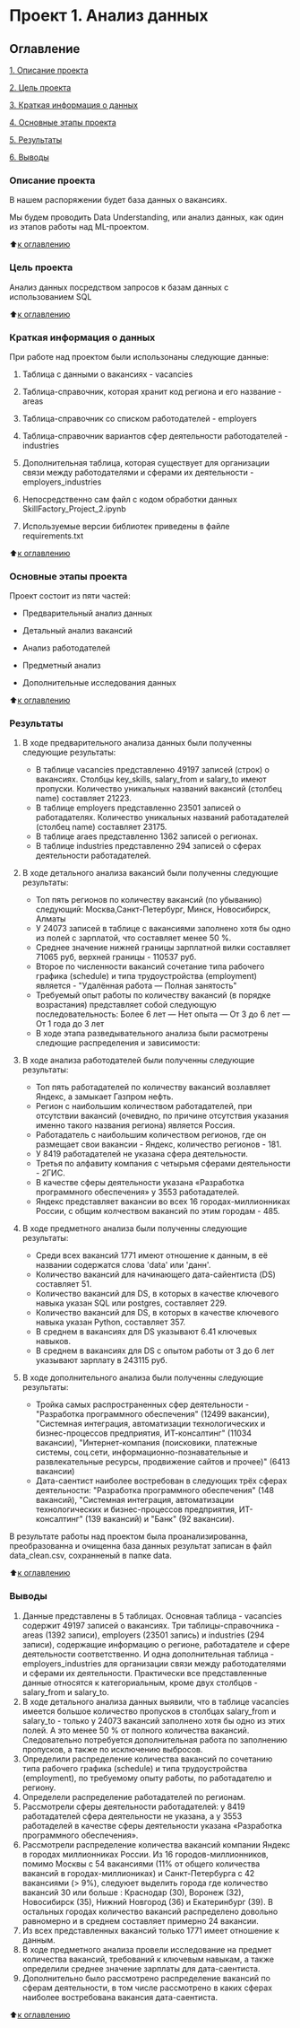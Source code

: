 # Проект 1. Анализ данных

## Оглавление

[1. Описание проекта](https://github.com/Andrey-ShaM/Project_2_Data_Understanding/blob/master/README.md#Описание-проекта)

[2. Цель проекта](https://github.com/Andrey-ShaM/Project_2_Data_Understanding/blob/master/README.md#Цель-проекта)

[3. Краткая информация о данных](https://github.com/Andrey-ShaM/Project_2_Data_Understanding/blob/master/README.md#Краткая-информация-о-данных)

[4. Основные этапы проекта](https://github.com/Andrey-ShaM/Project_2_Data_Understanding/blob/master/README.md#Основные-этапы-проекта)

[5. Результаты](https://github.com/Andrey-ShaM/Project_2_Data_Understanding/blob/master/README.md#Результаты)

[6. Выводы](https://github.com/Andrey-ShaM/Project_2_Data_Understanding/blob/master/README.md#Выводы)

### Описание проекта

В нашем распоряжении будет база данных о вакансиях. 

Мы будем проводить Data Understanding, или анализ данных, как один из этапов работы над ML-проектом.

:arrow_up:[к оглавлению](https://github.com/Andrey-ShaM/Project_2_Data_Understanding/blob/master/README.md#Оглавление)

### Цель проекта

Анализ данных посредством запросов к базам данных с использованием SQL

:arrow_up:[к оглавлению](https://github.com/Andrey-ShaM/Project_2_Data_Understanding/blob/master/README.md#Оглавление)

### Краткая информация о данных

При работе над проектом были использонаны следующие данные:

1. Таблица с данными о вакансиях - vacancies

2. Таблица-справочник, которая хранит код региона и его название - areas

3. Таблица-справочник со списком работодателей - employers

4. Таблица-справочник вариантов сфер деятельности работодателей - industries

5. Дополнительная таблица, которая существует для организации связи между работодателями и сферами их деятельности - employers_industries

6. Непосредственно сам файл с кодом обработки данных SkillFactory_Project_2.ipynb 

7. Используемые версии библиотек приведены в файле requirements.txt

:arrow_up:[к оглавлению](https://github.com/Andrey-ShaM/Project_2_Data_Understanding/blob/master/README.md#Оглавление)

### Основные этапы проекта

Проект состоит из пяти частей:

* Предварительный анализ данных

* Детальный анализ вакансий

* Анализ работодателей

* Предметный анализ

* Дополнительные исследования данных

:arrow_up:[к оглавлению](https://github.com/Andrey-ShaM/Project_2_Data_Understanding/blob/master/README.md#Оглавление)

### Результаты

1. В ходе предварительного анализа данных были полученны следующие результаты:
   * В таблице vacancies представленно 49197 записей (строк) о вакансиях. Столбцы key_skills, salary_from и salary_to имеют пропуски. Количество уникальных названий вакансий (столбец name) составляет 21223.
   * В таблице employers представленно 23501 записей о работадателях. Количество уникальных названий работадателей (столбец name) составляет 23175.
   * В таблице araes представленно 1362 записей о регионах.
   * В таблице industries представленно 294 записей о сферах деятельности работадателей.

2. В ходе детального анализа вакансий были полученны следующие результаты:
   * Топ пять регионов по количеству вакансий (по убыванию) следующий: Москва,Санкт-Петербург, Минск, Новосибирск, Алматы
   * У 24073 записей в таблице с вакансиями заполнено хотя бы одно из полей с зарплатой, что составляет менее 50 %.
   * Среднее значение нижней границы зарплатной вилки составляет 71065 руб, верхней границы - 110537 руб.
   * Второе по численности вакансий сочетание типа рабочего графика (schedule) и типа трудоустройства (employment) является - "Удалённая работа — Полная занятость"
   * Требуемый опыт работы по количеству вакансий (в порядке возрастания) представляет собой следующую последовательность: Более 6 лет — Нет опыта — От 3 до 6 лет — От 1 года до 3 лет
   * В ходе этапа разведывательного анализа были расмотрены следющие распределения и зависимости:   

3. В ходе анализа работодателей были полученны следующие результаты:

   * Топ пять работадателей по количеству вакансий возлавляет Яндекс, а замыкает Газпром нефть.
   * Регион с наибольшим количеством работадателей, при отсутствии вакансий (очевидно, по причине отсутствия указания именно такого названия региона) является Россия.
   * Работадатель с наибольшим количеством регионов, где он размещает свои вакансии - Яндекс, количество регионов - 181.
   * У 8419 работадателей не указана сфера деятельности.
   * Третья по алфавиту компания с четырьмя сферами деятельности - 2ГИС.
   * В качестве сферы деятельности указана «Разработка программного обеспечения» у 3553 работадателей.
   * Яндекс представляет вакансии во всех 16 городах-миллионниках России, с общим колчеством вакансий по этим городам - 485.

4. В ходе предметного анализа были полученны следующие результаты:
   * Среди всех вакансий 1771 имеют отношение к данным, в её названии содержатся слова 'data' или 'данн'.
   * Количество вакансий для начинающего дата-сайентиста (DS) составляет 51.
   * Количество вакансий для DS, в которых в качестве ключевого навыка указан SQL или postgres, составляет 229.
   * Количество вакансий для DS, в которых в качестве ключевого навыка указан Python, составляет 357.
   * В среднем в вакансиях для DS указывают 6.41 ключевых навыков.
   * В среднем в вакансиях для DS с опытом работы от 3 до 6 лет указывают зарплату в 243115 руб.

5. В ходе дополнительного анализа были полученны следующие результаты:
   * Тройка самых распространенных сфер деятельности - "Разработка программного обеспечения" (12499 вакансии), "Системная интеграция, автоматизации технологических и бизнес-процессов предприятия, ИТ-консалтинг" (11034 вакансии), "Интернет-компания (поисковики, платежные системы, соц.сети, информационно-познавательные и развлекательные ресурсы, продвижение сайтов и прочее)" (6413 вакансии)
   * Дата-саентист наиболее востребован в следующих трёх сферах деятельности: "Разработка программного обеспечения" (148 вакансий), "Системная интеграция, автоматизации технологических и бизнес-процессов предприятия, ИТ-консалтинг" (139 вакансий) и "Банк" (92 вакансии).


В результате работы над проектом была проанализированна, преобразованна и очищенна база данных результат записан в файл data_clean.csv, сохранненый в папке data.

:arrow_up:[к оглавлению](https://github.com/Andrey-ShaM/Project_2_Data_Understanding/blob/master/README.md#Оглавление)


### Выводы
1. Данные представлены в 5 таблицах. Основная таблица - vacancies содержит 49197 записей о вакансиях. Три таблицы-справочника - areas (1392 записи), employers (23501 запись) и industries (294 записи), содержащие информацию о регионе, работадателе и сфере деятельности соответственно. И одна дополнительная таблица - employers_industries для организации связи между работодателями и сферами их деятельности. Практически все представленные данные относятся к категориальным, кроме двух столбцов - salary_from и salary_to.
2. В ходе детального анализа данных выявили, что в таблице vacancies имеется большое количество пропусков в столбцах salary_from и salary_to - только у 24073 вакансий заполнено хотя бы одно из этих полей. А это менее 50 % от полного количества вакансий. Следовательно потребуется дополнительная работа по заполнению пропусков, а также по исключению выбросов.
3. Определили распределение количества вакансий по сочетанию типа рабочего графика (schedule) и типа трудоустройства (employment), по требуемому опыту работы, по работадателю и региону.
4. Определели распределение работадателей по регионам.
5. Рассмотрели сферы деятельности работадателей: у 8419 работадателей сфера деятельности не указана, а у 3553 работаделей в качестве сферы деятельности указана «Разработка программного обеспечения».
6. Рассмотрели распределение количества вакансий компании Яндекс в городах миллионниках России. Из 16 городов-миллионников, помимо Москвы с 54 вакансиями (11% от общего количества вакансий в городах-миллиониках) и Санкт-Петербурга с 42 вакансиями (> 9%), следуюет выделить города где количество вакансий 30 или больше : Краснодар (30), Воронеж (32), Новосибирск (35), Нижний Новгород (36) и Екатеринбург (39). В остальных городах количество вакансий распределено довольно равномерно и в среднем составляет примерно 24 вакансии.
7. Из всех представленных вакансий только 1771 имеет отношение к данным. 
8. В ходе предметного анализа провели исследование на предмет количества вакансий, требований к ключевым навыкам, а также определили среднее значение зарплаты для дата-саентиста.
9. Дополнительно было рассмотрено распределение вакансий по сферам деятельности, в том числе рассмотрено в каких сферах наиболее востребована вакансия дата-саентиста.


:arrow_up:[к оглавлению](https://github.com/Andrey-ShaM/Project_2_Data_Understanding/blob/master/README.md#Оглавление)